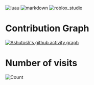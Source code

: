 ![luau](https://img.shields.io/badge/luau-5.1-green?logo=lua)
![markdown](https://img.shields.io/badge/markdown-github-green?logo=markdown)
![roblox_studio](https://img.shields.io/badge/roblox_studio-luau5.1-green?logo=robloxstudio)
# Contribution Graph  
[![Ashutosh's github activity graph](https://github-readme-activity-graph.vercel.app/graph?username=xStrikea&bg_color=ffffff&color=000000&line=000000&point=ff0000&area=true&hide_border=true)](https://github.com/ashutosh00710/github-readme-activity-graph)
# Number of visits  
![Count](https://count.kjchmc.cn/get/@xTitanium-minecraft-id102938475765748201?theme=minecraft)